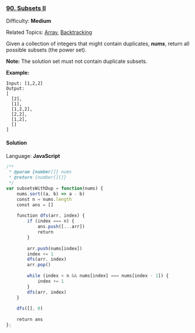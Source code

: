 ### [90\. Subsets II](https://leetcode.com/problems/subsets-ii/)

Difficulty: **Medium**  

Related Topics: [Array](https://leetcode.com/tag/array/), [Backtracking](https://leetcode.com/tag/backtracking/)


Given a collection of integers that might contain duplicates, **_nums_**, return all possible subsets (the power set).

**Note:** The solution set must not contain duplicate subsets.

**Example:**

```
Input: [1,2,2]
Output:
[
  [2],
  [1],
  [1,2,2],
  [2,2],
  [1,2],
  []
]
```


#### Solution

Language: **JavaScript**

```javascript
/**
 * @param {number[]} nums
 * @return {number[][]}
 */
var subsetsWithDup = function(nums) {
    nums.sort((a, b) => a - b)
    const n = nums.length
    const ans = []
    
    function dfs(arr, index) {
        if (index === n) {
            ans.push([...arr])
            return
        }
        
        arr.push(nums[index])
        index += 1
        dfs(arr, index)
        arr.pop()
        
        while (index < n && nums[index] === nums[index - 1]) {
            index += 1
        }
        dfs(arr, index)
    }
    
    dfs([], 0)
    
    return ans
};
```